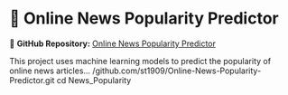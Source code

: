 # 📰 Online News Popularity Predictor

🔗 **GitHub Repository:** [Online News Popularity Predictor](https://github.com/st1909/Online-News-Popularity-Predictor)

This project uses machine learning models to predict the popularity of online news articles...
/github.com/st1909/Online-News-Popularity-Predictor.git
cd News_Popularity
